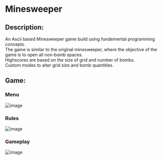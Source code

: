 # Minesweeper

## Description:<br>
An Ascii based Minesweeper game build using fundemental programming concepts.<br>
The game is similar to the original minesweeper, where the objective of the game is to open all non-bomb spaces.<br>
Highscores are based on the size of grid and number of bombs.<br>
Custom modes to alter grid size and bomb quantities.<br>

## Game:<br>
### Menu<br>
![image](https://user-images.githubusercontent.com/111231209/232100074-19afc6cc-86c2-49d5-a205-d577e9802cb3.png)
### Rules<br>
![image](https://user-images.githubusercontent.com/111231209/232100530-1fdf09c3-0ba4-4491-83f4-df46542a2227.png)
### Gameplay<br>
![image](https://user-images.githubusercontent.com/111231209/232098924-423bdfd9-a391-4b03-bb19-2bf6594eeb60.png)
